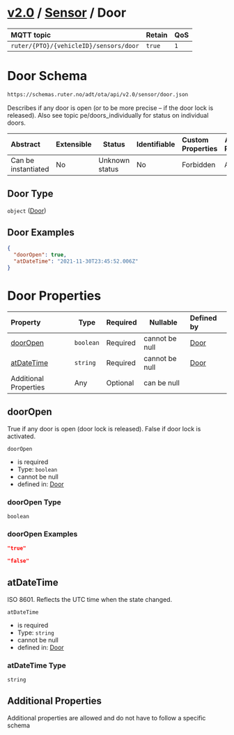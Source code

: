 # [v2.0](../../README.md) / [Sensor](README.md) / Door 
 
MQTT topic                                          | Retain   | QoS 
| :------------------------------------------------ | -------- | -------- |
```ruter/{PTO}/{vehicleID}/sensors/door```  | ```true``` | ```1```

# Door Schema

```txt
https://schemas.ruter.no/adt/ota/api/v2.0/sensor/door.json
```

Describes if any door is open (or to be more precise – if the door lock is released). Also see topic pe/doors_individually for status on individual doors.


| Abstract            | Extensible | Status         | Identifiable | Custom Properties | Additional Properties | Access Restrictions | Defined In                                                        |
| :------------------ | ---------- | -------------- | ------------ | :---------------- | --------------------- | ------------------- | ----------------------------------------------------------------- |
| Can be instantiated | No         | Unknown status | No           | Forbidden         | Allowed               | none                | [door.json](../../schema/sensor/door.json "open original schema") |

## Door Type

`object` ([Door](door.md))

## Door Examples

```json
{
  "doorOpen": true,
  "atDateTime": "2021-11-30T23:45:52.006Z"
}
```

# Door Properties

| Property                  | Type      | Required | Nullable       | Defined by                                                                              |
| :------------------------ | --------- | -------- | -------------- | :-------------------------------------------------------------------------------------- |
| [doorOpen](#dooropen)     | `boolean` | Required | cannot be null | [Door](door-properties-dooropen.md "\#/properties/doorOpen#/properties/doorOpen")       |
| [atDateTime](#atdatetime) | `string`  | Required | cannot be null | [Door](door-properties-atdatetime.md "\#/properties/atDateTime#/properties/atDateTime") |
| Additional Properties     | Any       | Optional | can be null    |                                                                                         |

## doorOpen

True if any door is open (door lock is released). False if door lock is activated.


`doorOpen`

-   is required
-   Type: `boolean`
-   cannot be null
-   defined in: [Door](door-properties-dooropen.md "\#/properties/doorOpen#/properties/doorOpen")

### doorOpen Type

`boolean`

### doorOpen Examples

```json
"true"
```

```json
"false"
```

## atDateTime

ISO 8601. Reflects the UTC time when the state changed.


`atDateTime`

-   is required
-   Type: `string`
-   cannot be null
-   defined in: [Door](door-properties-atdatetime.md "\#/properties/atDateTime#/properties/atDateTime")

### atDateTime Type

`string`

## Additional Properties

Additional properties are allowed and do not have to follow a specific schema
